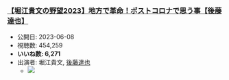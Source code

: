 ### [【堀江貴文の野望2023】地方で革命！ポストコロナで思う事【後藤達也】](https://www.youtube.com/watch?v=75jO3xyJoaY)
-   公開日: 2023-06-08
-   視聴数: 454,259
-   **いいね数: 6,271**
-   出演者: 堀江貴文, [後藤達也](/rehacq_fan/people/後藤達也 "wikilink")
    - [![](https://img.youtube.com/vi/75jO3xyJoaY/hqdefault.jpg)](https://www.youtube.com/watch?v=75jO3xyJoaY)
